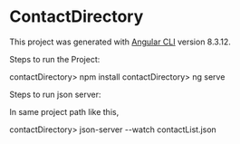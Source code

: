 # ContactDirectory

This project was generated with [Angular CLI](https://github.com/angular/angular-cli) version 8.3.12.

Steps to run the Project:

contactDirectory> npm install
contactDirectory> ng serve

Steps to run json server:

In same project path like this,

contactDirectory> json-server --watch contactList.json



